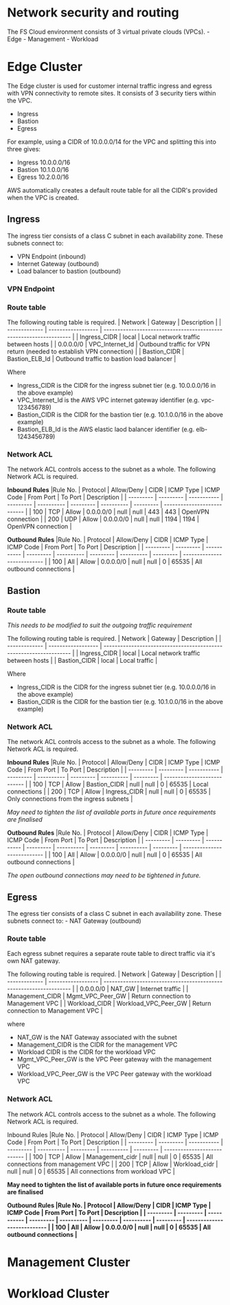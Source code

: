# Network security and routing

The FS Cloud environment consists of 3 virtual private clouds (VPCs).
    - Edge
    - Management
    - Workload

# Edge Cluster

The Edge cluster is used for customer internal traffic ingress and egress with VPN connectivity to remote sites. It consists of 3 security tiers within the VPC.

- Ingress
- Bastion
- Egress

For example, using a CIDR of 10.0.0.0/14 for the VPC and splitting this into three gives:

- Ingress 10.0.0.0/16
- Bastion 10.1.0.0/16
- Egress 10.2.0.0/16

AWS automatically creates a default route table for all the CIDR's provided when the VPC is created. 

## Ingress

The ingress tier consists of a class C subnet in each availability zone. These subnets connect to: 

- VPN Endpoint (inbound)
- Internet Gateway (outbound)
- Load balancer to bastion (outbound)

### VPN Endpoint

### Route table

The following routing table is required.
| Network | Gateway | Description |
| ------------- | ------------------ | ------------------------------------------------------------------ |
| Ingress_CIDR | local | Local network traffic between hosts |
| 0.0.0.0/0 | VPC_Internet_Id | Outbound traffic for VPN return (needed to establish VPN connection) |
| Bastion_CIDR | Bastion_ELB_Id | Outbound traffic to bastion load balancer |

Where

- Ingress_CIDR is the CIDR for the ingress subnet tier (e.g. 10.0.0.0/16 in the above example)
- VPC_Internet_Id is the AWS VPC internet gateway identifier (e.g. vpc-123456789)
- Bastion_CIDR is the CIDR for the bastion tier (e.g. 10.1.0.0/16 in the above example)
- Bastion_ELB_Id is the AWS elastic laod balancer identifier (e.g. elb-1243456789)

### Network ACL

The network ACL controls access to the subnet as a whole. The following Network ACL is required.

<b>Inbound Rules</b>
|Rule No. | Protocol | Allow/Deny | CIDR | ICMP Type | ICMP Code | From Port | To Port | Description | 
| --------- | --------- | ----------- | --------- | ---------- | --------- | ---------- | --------- | --------------------------- |
| 100 | TCP | Allow | 0.0.0.0/0 | null | null | 443 | 443 | OpenVPN connection |
| 200 | UDP | Allow | 0.0.0.0/0 | null | null | 1194 | 1194 | OpenVPN connection |


<b>Outbound Rules</b>
|Rule No. | Protocol | Allow/Deny | CIDR | ICMP Type | ICMP Code | From Port | To Port | Description | 
| --------- | --------- | ----------- | --------- | ---------- | --------- | ---------- | --------- | --------------------------- |
| 100 | All | Allow | 0.0.0.0/0 | null | null | 0 | 65535 | All outbound connections |


## Bastion

### Route table

<i>This needs to be modified to suit the outgoing traffic requirement</i>

The following routing table is required.
| Network | Gateway | Description |
| ------------- | ------------------ | ------------------------------------------------------------------ |
| Ingress_CIDR | local | Local network traffic between hosts |
| Bastion_CIDR | local | Local traffic |

Where

- Ingress_CIDR is the CIDR for the ingress subnet tier (e.g. 10.0.0.0/16 in the above example)
- Bastion_CIDR is the CIDR for the bastion tier (e.g. 10.1.0.0/16 in the above example)

### Network ACL

The network ACL controls access to the subnet as a whole. The following Network ACL is required.

<b>Inbound Rules</b>
|Rule No. | Protocol | Allow/Deny | CIDR | ICMP Type | ICMP Code | From Port | To Port | Description | 
| --------- | --------- | ----------- | --------- | ---------- | --------- | ---------- | --------- | --------------------------- |
| 100 | TCP | Allow | Bastion_CIDR | null | null | 0 | 65535 | Local connections |
| 200 | TCP | Allow | Ingress_CIDR | null | null | 0 | 65535 | Only connections from the ingress subnets |

<i>May need to tighten the list of available ports in future once requirements are finalised</i>


<b>Outbound Rules</b>
|Rule No. | Protocol | Allow/Deny | CIDR | ICMP Type | ICMP Code | From Port | To Port | Description | 
| --------- | --------- | ----------- | --------- | ---------- | --------- | ---------- | --------- | --------------------------- |
| 100 | All | Allow | 0.0.0.0/0 | null | null | 0 | 65535 | All outbound connections |

<i>The open outbound connections may need to be tightened in future.</i>

## Egress

The egress tier consists of a class C subnet in each availability zone. These subnets connect to:
    - NAT Gateway (outbound)

### Route table

Each egress subnet requires a separate route table to direct traffic via it's own NAT gateway. 

The following routing table is required.
| Network | Gateway | Description |
| ------------- | ------------------ | ------------------------------------------------------------------ |
| 0.0.0.0/0 | NAT_GW | Internet traffic |
| Management_CIDR | Mgmt_VPC_Peer_GW | Return connection to Management VPC |
| Workload_CIDR | Workload_VPC_Peer_GW | Return connection to Management VPC |

where

- NAT_GW is the NAT Gateway associated with the subnet
- Management_CIDR is the CIDR for the management VPC
- Workload CIDR is the CIDR for the workload VPC
- Mgmt_VPC_Peer_GW is the VPC Peer gateway with the management VPC
- Workload_VPC_Peer_GW is the VPC Peer gateway with the workload VPC


### Network ACL

The network ACL controls access to the subnet as a whole. The following Network ACL is required.

Inbound Rules
|Rule No. | Protocol | Allow/Deny | CIDR | ICMP Type | ICMP Code | From Port | To Port | Description | 
| --------- | --------- | ----------- | --------- | ---------- | --------- | ---------- | --------- | --------------------------- |
| 100 | TCP | Allow | Management_cidr | null | null | 0 | 65535 | All connections from management VPC |
| 200 | TCP | Allow | Workload_cidr | null | null | 0 | 65535 | All connections from workload VPC |

<b>May need to tighten the list of available ports in future once requirements are finalised<b>


Outbound Rules
|Rule No. | Protocol | Allow/Deny | CIDR | ICMP Type | ICMP Code | From Port | To Port | Description | 
| --------- | --------- | ----------- | --------- | ---------- | --------- | ---------- | --------- | --------------------------- |
| 100 | All | Allow | 0.0.0.0/0 | null | null | 0 | 65535 | All outbound connections |


# Management Cluster

# Workload Cluster




